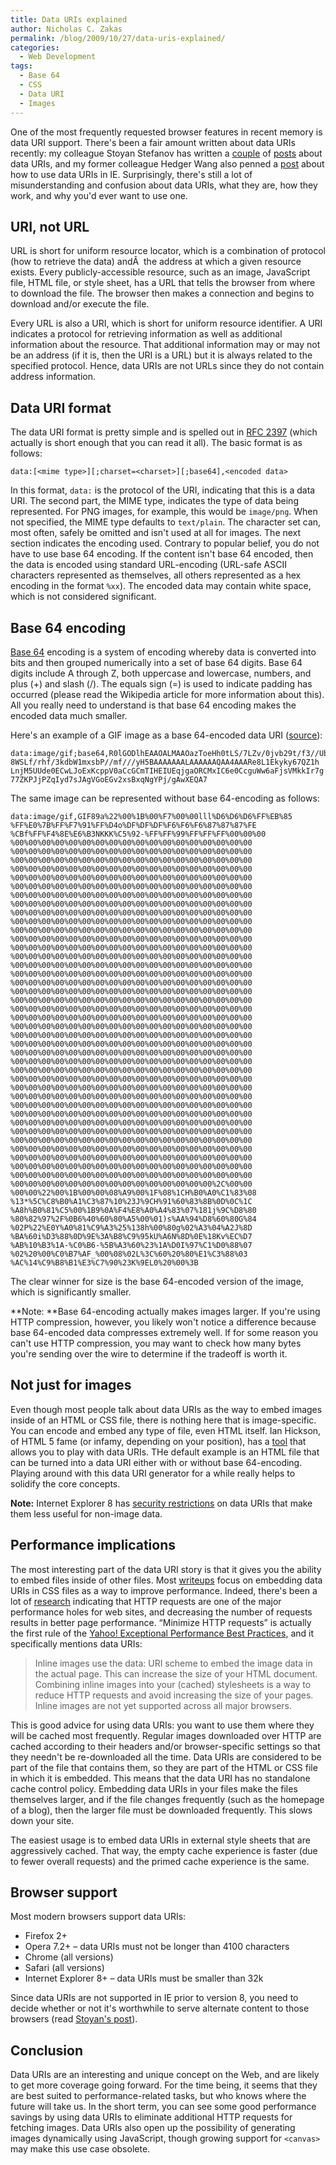 ```yaml
---
title: Data URIs explained
author: Nicholas C. Zakas
permalink: /blog/2009/10/27/data-uris-explained/
categories:
  - Web Development
tags:
  - Base 64
  - CSS
  - Data URI
  - Images
---
```

One of the most frequently requested browser features in recent memory is data URI support. There's been a fair amount written about data URIs recently: my colleague Stoyan Stefanov has written a [couple][1] of [posts][2] about data URIs, and my former colleague Hedger Wang also penned a [post][3] about how to use data URIs in IE. Surprisingly, there's still a lot of misunderstanding and confusion about data URIs, what they are, how they work, and why you'd ever want to use one.

## URI, not URL

URL is short for uniform resource locator, which is a combination of protocol (how to retrieve the data) andÂ  the address at which a given resource exists. Every publicly-accessible resource, such as an image, JavaScript file, HTML file, or style sheet, has a URL that tells the browser from where to download the file. The browser then makes a connection and begins to download and/or execute the file.

Every URL is also a URI, which is short for uniform resource identifier. A URI indicates a protocol for retrieving information as well as additional information about the resource. That additional information may or may not be an address (if it is, then the URI is a URL) but it is always related to the specified protocol. Hence, data URIs are not URLs since they do not contain address information.

## Data URI format

The data URI format is pretty simple and is spelled out in [RFC 2397][4] (which actually is short enough that you can read it all). The basic format is as follows:

    data:[<mime type>][;charset=<charset>][;base64],<encoded data>

In this format, `data:` is the protocol of the URI, indicating that this is a data URI. The second part, the MIME type, indicates the type of data being represented. For PNG images, for example, this would be `image/png`. When not specified, the MIME type defaults to `text/plain`. The character set can, most often, safely be omitted and isn't used at all for images. The next section indicates the encoding used. Contrary to popular belief, you do not have to use base 64 encoding. If the content isn't base 64 encoded, then the data is encoded using standard URL-encoding (URL-safe ASCII characters represented as themselves, all others represented as a hex encoding in the format `%xx`). The encoded data may contain white space, which is not considered significant.

## Base 64 encoding

[Base 64][5] encoding is a system of encoding whereby data is converted into bits and then grouped numerically into a set of base 64 digits. Base 64 digits include A through Z, both uppercase and lowercase, numbers, and plus (+) and slash (/). The equals sign (=) is used to indicate padding has occurred (please read the Wikipedia article for more information about this). All you really need to understand is that base 64 encoding makes the encoded data much smaller.

Here's an example of a GIF image as a base 64-encoded data URI ([source][6]):

    data:image/gif;base64,R0lGODlhEAAOALMAAOazToeHh0tLS/7LZv/0jvb29t/f3//Ub//ge
    8WSLf/rhf/3kdbW1mxsbP//mf///yH5BAAAAAAALAAAAAAQAA4AAARe8L1Ekyky67QZ1h
    LnjM5UUde0ECwLJoExKcppV0aCcGCmTIHEIUEqjgaORCMxIC6e0CcguWw6aFjsVMkkIr7g
    77ZKPJjPZqIyd7sJAgVGoEGv2xsBxqNgYPj/gAwXEQA7

The same image can be represented without base 64-encoding as follows:

    data:image/gif,GIF89a%22%00%1B%00%F7%00%00lll%D6%D6%D6%FF%EB%85
    %FF%E0%7B%FF%F7%91%FF%D4o%DF%DF%DF%F6%F6%F6%87%87%87%FE
    %CBf%FF%F4%8E%E6%B3NKKK%C5%92-%FF%FF%99%FF%FF%FF%00%00%00
    %00%00%00%00%00%00%00%00%00%00%00%00%00%00%00%00%00%00
    %00%00%00%00%00%00%00%00%00%00%00%00%00%00%00%00%00%00
    %00%00%00%00%00%00%00%00%00%00%00%00%00%00%00%00%00%00
    %00%00%00%00%00%00%00%00%00%00%00%00%00%00%00%00%00%00
    %00%00%00%00%00%00%00%00%00%00%00%00%00%00%00%00%00%00
    %00%00%00%00%00%00%00%00%00%00%00%00%00%00%00%00%00%00
    %00%00%00%00%00%00%00%00%00%00%00%00%00%00%00%00%00%00
    %00%00%00%00%00%00%00%00%00%00%00%00%00%00%00%00%00%00
    %00%00%00%00%00%00%00%00%00%00%00%00%00%00%00%00%00%00
    %00%00%00%00%00%00%00%00%00%00%00%00%00%00%00%00%00%00
    %00%00%00%00%00%00%00%00%00%00%00%00%00%00%00%00%00%00
    %00%00%00%00%00%00%00%00%00%00%00%00%00%00%00%00%00%00
    %00%00%00%00%00%00%00%00%00%00%00%00%00%00%00%00%00%00
    %00%00%00%00%00%00%00%00%00%00%00%00%00%00%00%00%00%00
    %00%00%00%00%00%00%00%00%00%00%00%00%00%00%00%00%00%00
    %00%00%00%00%00%00%00%00%00%00%00%00%00%00%00%00%00%00
    %00%00%00%00%00%00%00%00%00%00%00%00%00%00%00%00%00%00
    %00%00%00%00%00%00%00%00%00%00%00%00%00%00%00%00%00%00
    %00%00%00%00%00%00%00%00%00%00%00%00%00%00%00%00%00%00
    %00%00%00%00%00%00%00%00%00%00%00%00%00%00%00%00%00%00
    %00%00%00%00%00%00%00%00%00%00%00%00%00%00%00%00%00%00
    %00%00%00%00%00%00%00%00%00%00%00%00%00%00%00%00%00%00
    %00%00%00%00%00%00%00%00%00%00%00%00%00%00%00%00%00%00
    %00%00%00%00%00%00%00%00%00%00%00%00%00%00%00%00%00%00
    %00%00%00%00%00%00%00%00%00%00%00%00%00%00%00%00%00%00
    %00%00%00%00%00%00%00%00%00%00%00%00%00%00%00%00%00%00
    %00%00%00%00%00%00%00%00%00%00%00%00%00%00%00%00%00%00
    %00%00%00%00%00%00%00%00%00%00%00%00%00%00%00%00%00%00
    %00%00%00%00%00%00%00%00%00%00%00%00%00%00%00%00%00%00
    %00%00%00%00%00%00%00%00%00%00%00%00%00%00%00%00%00%00
    %00%00%00%00%00%00%00%00%00%00%00%00%00%00%00%00%00%00
    %00%00%00%00%00%00%00%00%00%00%00%00%00%00%00%00%00%00
    %00%00%00%00%00%00%00%00%00%00%00%00%00%00%00%00%00%00
    %00%00%00%00%00%00%00%00%00%00%00%00%00%00%00%00%00%00
    %00%00%00%00%00%00%00%00%00%00%00%00%00%00%00%00%00%00
    %00%00%00%00%00%00%00%00%00%00%00%00%00%00%00%00%00%00
    %00%00%00%00%00%00%00%00%00%00%00%00%00%00%00%00%00%00
    %00%00%00%00%00%00%00%00%00%00%00%00%00%00%00%00%00%00
    %00%00%00%00%00%00%00%00%00%00%00%00%00%00%00%00%00%00
    %00%00%00%00%00%00%00%00%00%00%00%00%00%00%00%2C%00%00
    %00%00%22%00%1B%00%00%08%A9%00%1F%08%1CH%B0%A0%C1%83%08
    %13*%5C%C8%B0%A1%C3%87%10%23J%9CH%91%60%83%8B%0D%0C%1C
    %A8h%B0%81%C5%00%1B9%0A%F4%E8%A0%A4%83%07%181j%9C%D8%80
    %80%82%97%2F%0B6%40%60%80%A5%00%01)s%AA%94%D8%60%80G%84
    %02P%22%E0Y%A0%81%C9%A3%25%138h%00%80g%02%A3%04%A2J%8D
    %BA%60i%D3%88%0D%9E%3A%B8%C9%95kU%A6N%8D%0E%18Kv%EC%D7
    %AB%10%B3%1A-%C0%B6-%5B%A3%60%23%1A%D0I%97%C1%D0%88%07
    %02%20%00%C0%B7%AF_%00%08%02L%3C%60%20%80%E1%C3%88%03
    %AC%14%C9%B8%B1%E3%C7%90%23K%9EL0%20%00%3B
    

The clear winner for size is the base 64-encoded version of the image, which is significantly smaller.

**Note: **Base 64-encoding actually makes images larger. If you're using HTTP compression, however, you likely won't notice a difference because base 64-encoded data compresses extremely well. If for some reason you can't use HTTP compression, you may want to check how many bytes you're sending over the wire to determine if the tradeoff is worth it.

## Not just for images

Even though most people talk about data URIs as the way to embed images inside of an HTML or CSS file, there is nothing here that is image-specific. You can encode and embed any type of file, even HTML itself. Ian Hickson, of HTML 5 fame (or infamy, depending on your position), has a [tool][7] that allows you to play with data URIs. THe default example is an HTML file that can be turned into a data URI either with or without base 64-encoding. Playing around with this data URI generator for a while really helps to solidify the core concepts.

**Note:** Internet Explorer 8 has [security restrictions][8] on data URIs that make them less useful for non-image data.

## Performance implications

The most interesting part of the data URI story is that it gives you the ability to embed files inside of other files. Most [writeups][6] focus on embedding data URIs in CSS files as a way to improve performance. Indeed, there's been a lot of [research][9] indicating that HTTP requests are one of the major performance holes for web sites, and decreasing the number of requests results in better page performance. &#8220;Minimize HTTP requests&#8221; is actually the first rule of the [Yahoo! Exceptional Performance Best Practices][10], and it specifically mentions data URIs:

> Inline images use the data: URI scheme to embed the image data in the actual page. This can increase the size of your HTML document. Combining inline images into your (cached) stylesheets is a way to reduce HTTP requests and avoid increasing the size of your pages. Inline images are not yet supported across all major browsers.

This is good advice for using data URIs: you want to use them where they will be cached most frequently. Regular images downloaded over HTTP are cached according to their headers and/or browser-specific settings so that they needn't be re-downloaded all the time. Data URIs are considered to be part of the file that contains them, so they are part of the HTML or CSS file in which it is embedded. This means that the data URI has no standalone cache control policy. Embedding data URIs in your files make the files themselves larger, and if the file changes frequently (such as the homepage of a blog), then the larger file must be downloaded frequently. This slows down your site.

The easiest usage is to embed data URIs in external style sheets that are aggressively cached. That way, the empty cache experience is faster (due to fewer overall requests) and the primed cache experience is the same.

## Browser support

Most modern browsers support data URIs:

  * Firefox 2+
  * Opera 7.2+ &#8211; data URIs must not be longer than 4100 characters
  * Chrome (all versions)
  * Safari (all versions)
  * Internet Explorer 8+ &#8211; data URIs must be smaller than 32k

Since data URIs are not supported in IE prior to version 8, you need to decide whether or not it's worthwhile to serve alternate content to those browsers (read [Stoyan's post][2]).

## Conclusion

Data URIs are an interesting and unique concept on the Web, and are likely to get more coverage going forward. For the time being, it seems that they are best suited to performance-related tasks, but who knows where the future will take us. In the short term, you can see some good performance savings by using data URIs to eliminate additional HTTP requests for fetching images. Data URIs also open up the possibility of generating images dynamically using JavaScript, though growing support for `<canvas>` may make this use case obsolete.

 [1]: http://phpied.com/data-urls-what-are-they-and-how-to-use
 [2]: http://www.phpied.com/mhtml-when-you-need-data-uris-in-ie7-and-under/
 [3]: http://www.hedgerwow.com/360/dhtml/base64-image/demo.php
 [4]: http://tools.ietf.org/html/rfc2397
 [5]: http://en.wikipedia.org/wiki/Base64
 [6]: http://www.websiteoptimization.com/speed/tweak/inline-images/
 [7]: http://software.hixie.ch/utilities/cgi/data/data
 [8]: http://msdn.microsoft.com/en-us/library/cc848897(VS.85).aspx
 [9]: http://stevesouders.com/hpws/rule-min-http.php
 [10]: http://developer.yahoo.com/performance/rules.html
